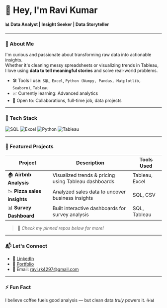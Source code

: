 # 👋 Hey, I'm Ravi Kumar

**📊 Data Analyst | Insight Seeker | Data Storyteller**

---

### 🚀 About Me

I'm curious and passionate about transforming raw data into actionable insights.  
Whether it's cleaning messy spreadsheets or visualizing trends in Tableau,  
I love using **data to tell meaningful stories** and solve real-world problems.

- 🛠️ Tools I use: `SQL`, `Excel`, `Python (Numpy, Pandas, Matplotlib, Seaborn)`, `Tableau`
- 📈 Currently learning: Advanced analytics
- 🤝 Open to: Collaborations, full-time job, data projects

---

### 🔧 Tech Stack

![SQL](https://img.shields.io/badge/-SQL-4479A1?style=flat&logo=postgresql&logoColor=white)
![Excel](https://img.shields.io/badge/-Excel-217346?style=flat&logo=microsoft-excel&logoColor=white)
![Python](https://img.shields.io/badge/-Python-3776AB?style=flat&logo=python&logoColor=white)
![Tableau](https://img.shields.io/badge/-Tableau-E97627?style=flat&logo=tableau&logoColor=white)

---

### 📂 Featured Projects

| Project | Description | Tools Used |
|--------|-------------|------------|
| 🏠 **Airbnb Analysis** | Visualized trends & pricing using Tableau dashboards | Tableau, Excel |
| 📉 **Pizza sales insights** | Analyzed sales data to uncover business insights | SQL, CSV |
| 📊 **Survey Dashboard** | Built interactive dashboards for survey analysis | SQL, Tableau |

> 🔗 _Check my pinned repos below for more!_

---

### 📬 Let's Connect

- 💼 [LinkedIn](https://www.linkedin.com/in/ravikumar4297)  
- 📁 [Portfolio](https://github.com/ravikumar4297?tab=repositories)  
- 📧 Email: ravi.rk4297@gmail.com

---

### ⚡ Fun Fact

I believe coffee fuels good analysis — but clean data *truly* powers it. ☕📊  

